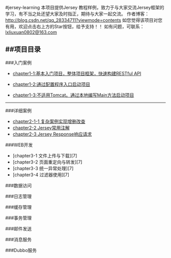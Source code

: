 #jersey-learning
本项目提供Jersey 教程样例，致力于与大家交流Jersey框架的学习，有不当之处还望大家及时指正，期待与大家一起交流。
作者博客：http://blog.csdn.net/qq_28334711?viewmode=contents
如您觉得该项目对您有用，欢迎点击右上方的Star按钮，给予支持！！
如有问题，可联系：lxliuxuan0802@163.com

##**项目目录**
----------
###入门案例

 - [chapter1-1:基本入门项目，整体项目框架，快速构建RESTful API][1]

 - [chapter1-2:通过配置程序入口启动项目][2]

 - [chapter1-3:不适用Tomcat。通过本地编写Main方法启动项目][3]

 

------------

###详细案例

 - [chapter2-1-1 复杂案例实现增删改查][4]
 - [chapter2-2 Jersey常用注解][5]
 - [chapter2-3 Jersey Response响应请求][6]

###WEB开发

 - [chapter3-1 文件上传与下载][7]
 - [chapter3-2 页面重定向与转发][7]
 - [chapter3-3 统一异常处理][7]
 - [chapter3-4 过滤器使用][7]
 
###数据访问

###日志管理

###缓存管理

###事务管理

###邮件发送

###消息服务

###Dubbo服务

  [1]: http://blog.csdn.net/qq_28334711/article/details/53129919
  [2]: http://blog.csdn.net/qq_28334711/article/details/53129919
  [3]: http://blog.csdn.net/qq_28334711/article/details/53129919
  [4]: http://blog.csdn.net/qq_28334711/article/details/53159203
  [5]: http://blog.csdn.net/qq_28334711/article/details/53171975
  [6]: http://blog.csdn.net/qq_28334711/article/details/53183258
